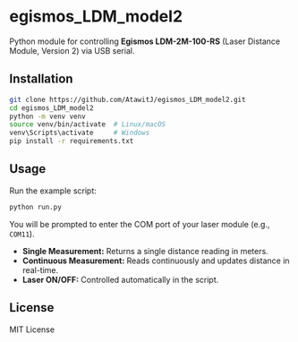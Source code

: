 # egismos_LDM_model2

Python module for controlling **Egismos LDM-2M-100-RS** (Laser Distance Module, Version 2) via USB serial.

## Installation

```bash
git clone https://github.com/AtawitJ/egismos_LDM_model2.git
cd egismos_LDM_model2
python -m venv venv
source venv/bin/activate  # Linux/macOS
venv\Scripts\activate     # Windows
pip install -r requirements.txt
```

## Usage

Run the example script:

```bash
python run.py
```

You will be prompted to enter the COM port of your laser module (e.g., `COM11`).

- **Single Measurement:** Returns a single distance reading in meters.
- **Continuous Measurement:** Reads continuously and updates distance in real-time.
- **Laser ON/OFF:** Controlled automatically in the script.

## License

MIT License

